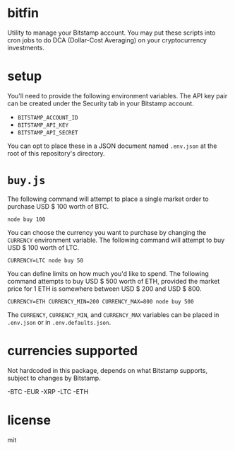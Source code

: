 # bitfin

Utility to manage your Bitstamp account. You may put these scripts into cron jobs to do DCA (Dollar-Cost Averaging) on your cryptocurrency investments.

# setup

You'll need to provide the following environment variables. The API key pair can be created under the Security tab in your Bitstamp account.

- `BITSTAMP_ACCOUNT_ID`
- `BITSTAMP_API_KEY`
- `BITSTAMP_API_SECRET`

You can opt to place these in a JSON document named `.env.json` at the root of this repository's directory.

# `buy.js`

The following command will attempt to place a single market order to purchase USD $ 100 worth of BTC.

```
node buy 100
```

You can choose the currency you want to purchase by changing the `CURRENCY` environment variable. The following command will attempt to buy USD $ 100 worth of LTC.

```
CURRENCY=LTC node buy 50
```

You can define limits on how much you'd like to spend. The following command attempts to buy USD $ 500 worth of ETH, provided the market price for 1 ETH is somewhere between USD $ 200 and USD $ 800.

```
CURRENCY=ETH CURRENCY_MIN=200 CURRENCY_MAX=800 node buy 500
```

The `CURRENCY`, `CURRENCY_MIN`, and `CURRENCY_MAX` variables can be placed in `.env.json` or in `.env.defaults.json`.

# currencies supported

Not hardcoded in this package, depends on what Bitstamp supports, subject to changes by Bitstamp.

-BTC
-EUR
-XRP
-LTC
-ETH

# license

mit
